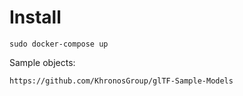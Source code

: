 # Install
```
sudo docker-compose up
```

Sample objects:
```
https://github.com/KhronosGroup/glTF-Sample-Models
```